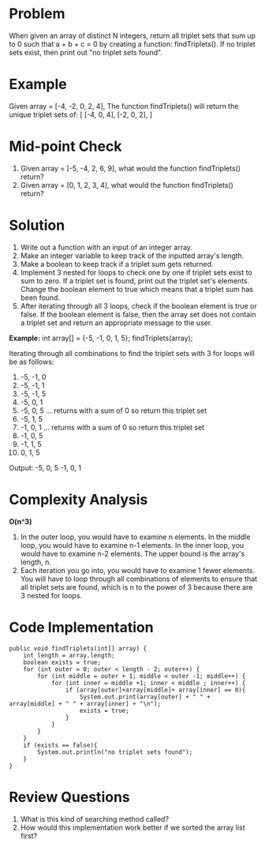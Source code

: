 # Problem
When given an array of distinct N integers, return all triplet sets that sum up to 0 such that a + b + c = 0 by creating a function: findTriplets(). If no triplet sets exist, then print out "no triplet sets found". 

# Example
Given array = [-4, -2, 0, 2, 4], 
The function findTriplets() will return the unique triplet sets of: 
[
  [-4, 0, 4],
  [-2, 0, 2], 
]

# Mid-point Check
1. Given array = [-5, -4, 2, 6, 9], what would the function findTriplets() return? 
2. Given array = [0, 1, 2, 3, 4], what would the function findTriplets() return? 

# Solution
1. Write out a function with an input of an integer array. 
2. Make an integer variable to keep track of the inputted array's length. 
3. Make a boolean to keep track if a triplet sum gets returned. 
4. Implement 3 nested for loops to check one by one if triplet sets exist to sum to zero. If a triplet set is found, print out the triplet set's elements. Change the boolean element to true which means that a triplet sum has been found. 
5. After iterating through all 3 loops, check if the boolean element is true or false. If the boolean element is false, then the array set does not contain a triplet set and return an appropriate message to the user. 

**Example:** 
int array[] = {-5, -1, 0, 1, 5}; 
findTriplets(array); 

Iterating through all combinations to find the triplet sets with 3 for loops will be as follows:
1. -5, -1, 0 
2. -5, -1, 1
3. -5, -1, 5
4. -5, 0, 1 
5. -5, 0, 5    ... returns with a sum of 0 so return this triplet set 
6. -5, 1, 5
7. -1, 0, 1  ... returns with a sum of 0 so return this triplet set
8. -1, 0, 5
9. -1, 1, 5
10. 0, 1, 5

Output: 
-5, 0, 5
-1, 0, 1

# Complexity Analysis
**O(n^3)**
1. In the outer loop, you would have to examine n elements. In the middle loop, you would have to examine n-1 elements. In the inner loop, you would have to examine n-2 elements. The upper bound is the array's length, n. 
2. Each iteration you go into, you would have to examine 1 fewer elements. You will have to loop through all combinations of elements to ensure that all triplet sets are found, which is n to the power of 3 because there are 3 nested for loops. 

# Code Implementation
```
public void findTriplets(int[] array) { 
    int length = array.length; 
    boolean exists = true; 
    for (int outer = 0; outer < length - 2; outer++) { 
        for (int middle = outer + 1; middle < outer -1; middle++) { 
            for (int inner = middle +1; inner < middle ; inner++) { 
                if (array[outer]+array[middle]+ array[inner] == 0){ 
                    System.out.print(array[outer] + " " + array[middle] + " " + array[inner] + "\n"); 
                    exists = true; 
                } 
            } 
        } 
    } 
    if (exists == false){
        System.out.println("no triplet sets found"); 
    }
} 
```
  
# Review Questions
1. What is this kind of searching method called? 
2. How would this implementation work better if we sorted the array list first? 

